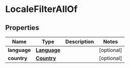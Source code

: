 
# LocaleFilterAllOf

## Properties
Name | Type | Description | Notes
------------ | ------------- | ------------- | -------------
**language** | [**Language**](Language.md) |  |  [optional]
**country** | [**Country**](Country.md) |  |  [optional]



